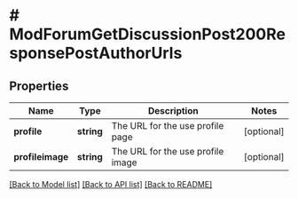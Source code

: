 # # ModForumGetDiscussionPost200ResponsePostAuthorUrls

## Properties

Name | Type | Description | Notes
------------ | ------------- | ------------- | -------------
**profile** | **string** | The URL for the use profile page | [optional]
**profileimage** | **string** | The URL for the use profile image | [optional]

[[Back to Model list]](../../README.md#models) [[Back to API list]](../../README.md#endpoints) [[Back to README]](../../README.md)
